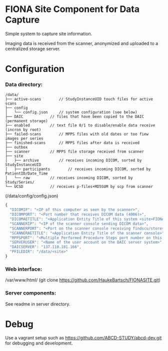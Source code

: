 FIONA Site Component for Data Capture
======================================

Simple system to capture site information.

Imaging data is received from the scanner, anonymized and uploaded to a centralized storage server.


Configuration
=============

### Data directory:

```
/data/
├── active-scans		// StudyInstanceUID touch files for active scans
├── config
│   └── config.json		// system configuration (see below)
├── DAIC			// files that have been copied to the DAIC (permanent storage)
├── enabled			// text file 0/1 to disable/enable data receive (incron by root)
├── failed-scans		// MPPS files with old dates or too fiew images per series
├── finished-scans		// MPPS files after data is received
├── outbox                      
├── scanner			// MPPS file storage received from scanner
├── site                        
│   ├── archive			// receives incoming DICOM, sorted by StudyInstanceUID
│   ├── participants		// receives incoming DICOM, sorted by PatientID/Date_Time
│   └── raw			// receives incoming DICOM, sorted by Study/Series/
└── UCSD			// receives p-files+MD5SUM by scp from scanner
```

(/data/config/config.json)
```javascript
{
  "DICOMIP": "<IP of this computer as seen by the scanner>",
  "DICOMPORT": "<Port number that receives DICOM data (4006)>",
  "DICOMAETITLE": "<Application Entity Title of this system <site>FIONA>",
  "SCANNERIP": "<IP of the scanner console sending DICOM data>",
  "SCANNERPORT": "<Port on the scanner console receiving findscu/storescu messages (4006)>",
  "SCANNERAETITLE": "<Application Entity Title of the scanner console>",
  "MPPSPORT": "<Multiple Performed Procedure Steps port number on this system (4007)>",
  "SERVERUSER": "<Name of the user account on the DAIC server system>",
  "DAICSERVER": "137.110.181.166",
  "PFILEDIR": "/data/<site>"
}
```

### Web interface:

/var/www/html/ (git clone https://github.com/HaukeBartsch/FIONASITE.git)

### Server components:

See readme in server directory.


Debug
======

Use a vagrant setup such as https://github.com/ABCD-STUDY/abcd-dev.git for debugging and development.
